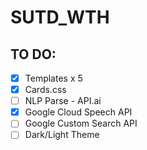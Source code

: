 # SUTD_WTH
## TO DO:
* [x] Templates x 5
* [x] Cards.css
* [ ] NLP Parse - API.ai
* [x] Google Cloud Speech API
* [ ] Google Custom Search API
* [ ] Dark/Light Theme
